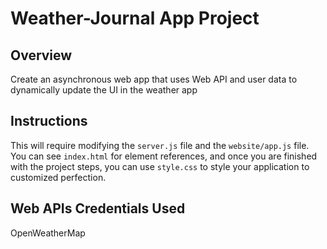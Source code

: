 # Weather-Journal App Project

## Overview
Create an asynchronous web app that uses Web API and user data to dynamically update the UI in the weather app

## Instructions
This will require modifying the `server.js` file and the `website/app.js` file. You can see `index.html` for element references, and once you are finished with the project steps, you can use `style.css` to style your application to customized perfection.

## Web APIs Credentials Used

OpenWeatherMap


